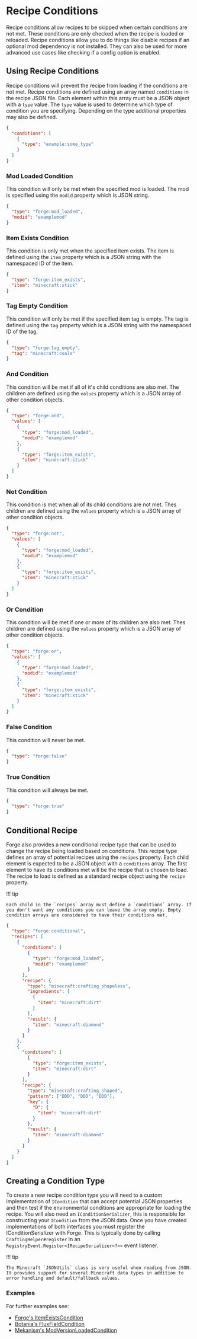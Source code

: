 Recipe Conditions
=================
Recipe conditions allow recipes to be skipped when certain conditions are not met. These conditions are only checked when the recipe is loaded or reloaded. Recipe conditions allow you to do things like disable recipes if an optional mod dependency is not installed. They can also be used for more advanced use cases like checking if a config option is enabled.

Using Recipe Conditions
-----------------------
Recipe conditions will prevent the recipe from loading if the conditions are not met. Recipe conditions are defined using an array named `conditions` in the recipe JSON file. Each element within this array must be a JSON object with a `type` value. The `type` value is used to determine which type of condition you are specifying. Depending on the type additional properties may also be defined.

```json
{
  "conditions": [
    {
      "type": "example:some_type"
    }
  ]
}
```

### Mod Loaded Condition
This condition will only be met when the specified mod is loaded. The mod is specified using the `modid` property which is JSON string.

```json
{
  "type": "forge:mod_loaded",
  "modid": "examplemod"
}
```

### Item Exists Condition
This condition is only met when the specified item exists. The item is defined using the `item` property which is a JSON string with the namespaced ID of the item.

```json
{
  "type": "forge:item_exists",
  "item": "minecraft:stick"
}
```

### Tag Empty Condition
This condition will only be met if the specified item tag is empty. The tag is defined using the `tag` property which is a JSON string with the namespaced ID of the tag.

```json
{
  "type": "forge:tag_empty",
  "tag": "minecraft:coals"
}
```

### And Condition
This condition will be met if all of it's child conditions are also met. The children are defined using the `values` property which is a JSON array of other condition objects.

```json
{
  "type": "forge:and",
  "values": [
    {
      "type": "forge:mod_loaded",
      "modid": "examplemod"
    },
    {
      "type": "forge:item_exists",
      "item": "minecraft:stick"
    }
  ]
}
```

### Not Condition
This condition is met when all of its child conditions are not met. Thes children are defined using the `values` property which is a JSON array of other condition objects.

```json
{
  "type": "forge:not",
  "values": [
    {
      "type": "forge:mod_loaded",
      "modid": "examplemod"
    },
    {
      "type": "forge:item_exists",
      "item": "minecraft:stick"
    }
  ]
}
```

### Or Condition
This condition will be met if one or more of its children are also met. Thes children are defined using the `values` property which is a JSON array of other condition objects.

```json
{
  "type": "forge:or",
  "values": [
    {
      "type": "forge:mod_loaded",
      "modid": "examplemod"
    },
    {
      "type": "forge:item_exists",
      "item": "minecraft:stick"
    }
  ]
}
```

### False Condition
This condition will never be met.

```json
{
  "type": "forge:false"
}
```

### True Condition
This condition will always be met.

```json
{
  "type": "forge:true"
}
```

Conditional Recipe
------------------
Forge also provides a new conditional recipe type that can be used to change the recipe being loaded based on conditions. This recipe type defines an array of potential recipes using the `recipes` property. Each child element is expected to be a JSON object with a `conditions` array. The first element to have its conditions met will be the recipe that is chosen to load. The recipe to load is defined as a standard recipe object using the `recipe` property.


!!! tip

    Each child in the `recipes` array must define a `conditions` array. If you don't want any conditions you can leave the array empty. Empty condition arrays are considered to have their conditions met.

```json
{
  "type": "forge:conditional",
  "recipes": [
    {
      "conditions": [
        {
          "type": "forge:mod_loaded",
          "modid": "examplemod"
        }
      ],
      "recipe": {
        "type": "minecraft:crafting_shapeless",
        "ingredients": [
          {
            "item": "minecraft:dirt"
          }
        ],
        "result": {
          "item": "minecraft:diamond"
        }
      }
    },
    {
      "conditions": [
        {
          "type": "forge:item_exists",
          "item": "minecraft:dirt"
        }
      ],
      "recipe": {
        "type": "minecraft:crafting_shaped",
        "pattern": ["DDD", "DDD", "DDD"],
        "key": {
          "D": {
            "item": "minecraft:dirt"
          }
        },
        "result": {
          "item": "minecraft:diamond"
        }
      }
    }
  ]
}
```

Creating a Condition Type
-------------------------
To create a new recipe condition type you will need to a custom implementation of `ICondition` that can accept potential JSON properties and then test if the environmental conditions are appropriate for loading the recipe. You will also need an `IConditionSerializer`, this is responsible for constructing your `ICondition` from the JSON data. Once you have created implementations of both interfaces you must register the IConditionSerializer with Forge. This is typically done by calling `CraftingHelper#register` in an `RegistryEvent.Register<IRecipeSerializer<?>>` event listener. 

!!! tip

    The Minecraft `JSONUtils` class is very useful when reading from JSON. It provides support for several Minecraft data types in addition to error handling and default/fallback values.
    
### Examples
For further examples see:
- [Forge's ItemExistsCondition](https://github.com/MinecraftForge/MinecraftForge/blob/1.16.x/src/main/java/net/minecraftforge/common/crafting/conditions/ItemExistsCondition.java)
- [Botania's FluxFieldCondition](https://github.com/Vazkii/Botania/blob/master/src/main/java/vazkii/botania/common/crafting/FluxfieldCondition.java)
- [Mekanism's ModVersionLoadedCondition](https://github.com/mekanism/Mekanism/blob/96cb0ef196f116f935d1cb22a38dbd6cafa95e09/src/main/java/mekanism/common/recipe/condition/ModVersionLoadedCondition.java)